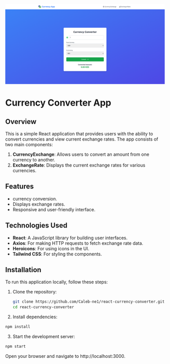 ![](./src/images/currency.png)

# Currency Converter App

## Overview

This is a simple React application that provides users with the ability to convert currencies and view current exchange rates. The app consists of two main components:

1. **CurrencyExchange**: Allows users to convert an amount from one currency to another.
2. **ExchangeRate**: Displays the current exchange rates for various currencies.

## Features

- currency conversion.
- Displays  exchange rates.
- Responsive and user-friendly interface.


## Technologies Used

- **React**: A JavaScript library for building user interfaces.
- **Axios**: For making HTTP requests to fetch exchange rate data.
- **Heroicons**: For using icons in the UI.
- **Tailwind CSS**: For styling the components.

## Installation

To run this application locally, follow these steps:

1. Clone the repository:

   ```bash
   git clone https://github.com/Caleb-ne1/react-currency-converter.git
   cd react-currency-converter
    ```

2. Install dependencies:

```bash
npm install
```

3. Start the development server:

```bash
npm start
```
Open your browser and navigate to http://localhost:3000.
